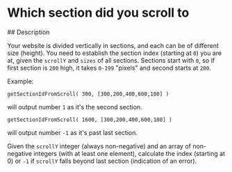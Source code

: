 # Which section did you scroll to

## Description

Your website is divided vertically in sections, and each can be of different size (height).
You need to establish the section index (starting at `0`) you are at, given the `scrollY` and `sizes` of all sections.
Sections start with `0`, so if first section is `200` high, it takes `0-199` "pixels" and second starts at `200`.

Example:

`getSectionIdFromScroll( 300, [300,200,400,600,100] )`

will output number `1` as it's the second section.

`getSectionIdFromScroll( 1600, [300,200,400,600,100] )`

will output number `-1` as it's past last section.

Given the `scrollY` integer (always non-negative) and an array of non-negative integers (with at least one element), calculate the index (starting at 0) or `-1` if `scrollY` falls beyond last section (indication of an error).
